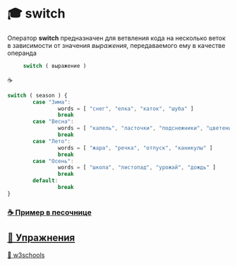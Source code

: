 # 🎓 switch

Оператор  **switch** предназначен для ветвления кода на несколько веток в зависимости от значения *выражения*, 
передаваемого ему в качестве операнда
```javascript
     switch ( выражение )
```
☕
```javascript
switch ( season ) {
        case "Зима":
                words = [ "снег", "елка", "каток", "шуба" ]
                break
        case "Весна":
                words = [ "капель", "ласточки", "подснежники", "цветение" ]
                break
        case "Лето":
                words = [ "жара", "речка", "отпуск", "каникулы" ]
                break
        case "Осень":
                words = [ "школа", "листопад", "урожай", "дождь" ]
                break
        default:
                break
}
```
### [☕ Пример в песочнице](https://jsfiddle.net/garevna/g4roemnL/27/)

## [💼 Упражнения](https://docs.google.com/forms/d/e/1FAIpQLScjvjZHFdWxpvarXwPBzJr0Wkndnziw1zR1reul5yASN0LkBA/viewform)

[🔗 w3schools](https://www.w3schools.com/js/js_switch.asp)